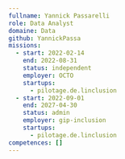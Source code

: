 ```yaml
---
fullname: Yannick Passarelli
role: Data Analyst
domaine: Data
github: YannickPassa
missions:
  - start: 2022-02-14
    end: 2022-08-31
    status: independent
    employer: OCTO
    startups:
      - pilotage.de.linclusion
  - start: 2022-09-01
    end: 2027-04-30
    status: admin
    employer: gip-inclusion
    startups:
      - pilotage.de.linclusion
competences: []
---
```

